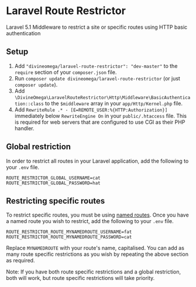 # Laravel Route Restrictor

Laravel 5.1 Middleware to restrict a site or specific routes using HTTP basic authentication

## Setup

1. Add `"divineomega/laravel-route-restrictor": "dev-master"` to the `require` section of your `composer.json` file.
2. Run `composer update divineomega/laravel-route-restrictor` (or just `composer update`).
3. Add `\DivineOmega\LaravelRouteRestrictor\Http\Middleware\BasicAuthentication::class` to the `$middleware` array in your `app/Http/Kernel.php` file.
4. Add `RewriteRule .* - [E=REMOTE_USER:%{HTTP:Authorization}]` immediately below `RewriteEngine On` in your `public/.htaccess` file. This is required for web servers that are configured to use CGI as their PHP handler.

## Global restriction

In order to restrict all routes in your Laravel application, add the following to your `.env` file.

```
ROUTE_RESTRICTOR_GLOBAL_USERNAME=cat
ROUTE_RESTRICTOR_GLOBAL_PASSWORD=hat
```

## Restricting specific routes

To restrict specific routes, you must be using [named routes](https://laravel.com/docs/5.1/routing#named-routes). Once you have a named route you wish to restrict, add the following to your `.env` file.

```
ROUTE_RESTRICTOR_ROUTE_MYNAMEDROUTE_USERNAME=fat
ROUTE_RESTRICTOR_ROUTE_MYNAMEDROUTE_PASSWORD=cat
```
Replace `MYNAMEDROUTE` with your route's name, capitalised. You can add as many route specific restrictions as you wish by repeating the above section as required.

Note: If you have both route specific restrictions and a global restriction, both will work, but route specific restrictions will take priority.

